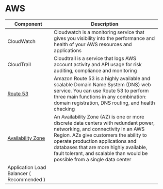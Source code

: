 

# AWS

Component|Description|
-----------|---------------------------------|
CloudWatch| Cloudwatch is a monitoring service that gives you visibility into the performance and health of your AWS resources and applications|
CloudTrail|Cloudtrail is a service that logs AWS account activity and API usage for risk auditing, compliance and monitoring|
[Route 53](https://docs.aws.amazon.com/Route53/latest/DeveloperGuide/Welcome.html)| Amazon Route 53 is a highly available and scalable Domain Name System (DNS) web service. You can use Route 53 to perform three main functions in any combination: domain registration, DNS routing, and health checking |
[Availability Zone](https://aws.amazon.com/about-aws/global-infrastructure/regions_az/)| An Availability Zone (AZ) is one or more discrete data centers with redundant power, networking, and connectivity in an AWS Region. AZs give customers the ability to operate production applications and databases that are more highly available, fault tolerant, and scalable than would be possible from a single data center|
Application Load Balancer ( Recommended ) ||
